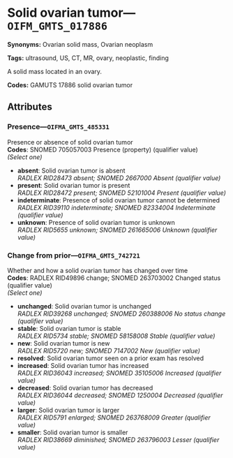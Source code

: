 # Solid ovarian tumor—`OIFM_GMTS_017886`

**Synonyms:** Ovarian solid mass, Ovarian neoplasm

**Tags:** ultrasound, US, CT, MR, ovary, neoplastic, finding

A solid mass located in an ovary.

**Codes:** GAMUTS 17886 solid ovarian tumor

## Attributes

### Presence—`OIFMA_GMTS_485331`

Presence or absence of solid ovarian tumor  
**Codes**: SNOMED 705057003 Presence (property) (qualifier value)  
*(Select one)*

- **absent**: Solid ovarian tumor is absent  
_RADLEX RID28473 absent; SNOMED 2667000 Absent (qualifier value)_
- **present**: Solid ovarian tumor is present  
_RADLEX RID28472 present; SNOMED 52101004 Present (qualifier value)_
- **indeterminate**: Presence of solid ovarian tumor cannot be determined  
_RADLEX RID39110 indeterminate; SNOMED 82334004 Indeterminate (qualifier value)_
- **unknown**: Presence of solid ovarian tumor is unknown  
_RADLEX RID5655 unknown; SNOMED 261665006 Unknown (qualifier value)_

### Change from prior—`OIFMA_GMTS_742721`

Whether and how a solid ovarian tumor has changed over time  
**Codes**: RADLEX RID49896 change; SNOMED 263703002 Changed status (qualifier value)  
*(Select one)*

- **unchanged**: Solid ovarian tumor is unchanged  
_RADLEX RID39268 unchanged; SNOMED 260388006 No status change (qualifier value)_
- **stable**: Solid ovarian tumor is stable  
_RADLEX RID5734 stable; SNOMED 58158008 Stable (qualifier value)_
- **new**: Solid ovarian tumor is new  
_RADLEX RID5720 new; SNOMED 7147002 New (qualifier value)_
- **resolved**: Solid ovarian tumor seen on a prior exam has resolved  
- **increased**: Solid ovarian tumor has increased  
_RADLEX RID36043 increased; SNOMED 35105006 Increased (qualifier value)_
- **decreased**: Solid ovarian tumor has decreased  
_RADLEX RID36044 decreased; SNOMED 1250004 Decreased (qualifier value)_
- **larger**: Solid ovarian tumor is larger  
_RADLEX RID5791 enlarged; SNOMED 263768009 Greater (qualifier value)_
- **smaller**: Solid ovarian tumor is smaller  
_RADLEX RID38669 diminished; SNOMED 263796003 Lesser (qualifier value)_